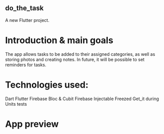 ## do_the_task

A new Flutter project.

# Introduction & main goals

The app allows tasks to be added to their assigned categories, as well as storing photos and creating notes. In future, it will be possible to set reminders for tasks.
# Technologies used:
Dart
Flutter
Firebase
Bloc & Cubit
Firebase
Injectable
Freezed
Get_it
during Units tests

# App preview

